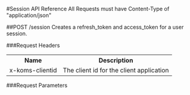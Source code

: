 #Session API Reference
All Requests must have Content-Type of "application/json"

##POST /session
Creates a refresh_token and access_token for a user session.

###Request Headers

<table>
    <tr>
        <th>Name</th>
        <th>Description</th>
    </tr>
    <tr>
    	<td>x-koms-clientid</td>
    	<td>The client id for the client application</td>
    </tr>
</table>

###Request Parameters